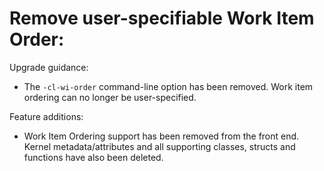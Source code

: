 # Remove user-specifiable Work Item Order:

Upgrade guidance:
* The `-cl-wi-order` command-line option has been removed. Work item ordering
  can no longer be user-specified.

Feature additions:
* Work Item Ordering support has been removed from the front end. Kernel
  metadata/attributes and all supporting classes, structs and functions have
  also been deleted.
